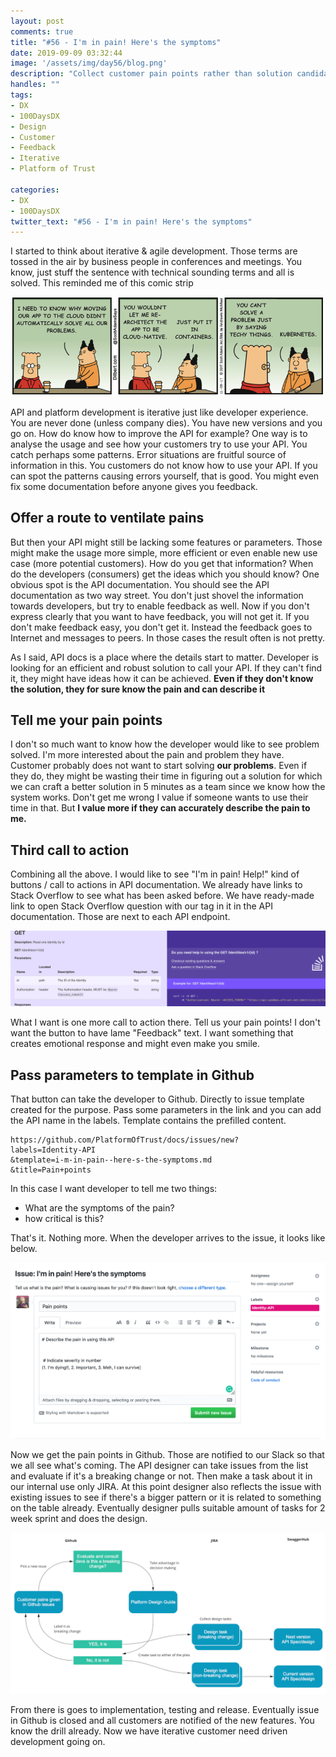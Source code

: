 ```yaml
---
layout: post
comments: true
title: "#56 - I'm in pain! Here's the symptoms"
date: 2019-09-09 03:32:44
image: '/assets/img/day56/blog.png'
description: "Collect customer pain points rather than solution candidates"
handles: "" 
tags:
- DX 
- 100DaysDX
- Design
- Customer
- Feedback
- Iterative
- Platform of Trust

categories:
- DX
- 100DaysDX
twitter_text: "#56 - I'm in pain! Here's the symptoms"
---
```


I started to think about iterative & agile development. Those terms are tossed in the air by business people in conferences and meetings. You know, just stuff the sentence with technical sounding terms and all is solved. This reminded me of this comic strip

<img itemprop="image" src="/assets/img/day56/comic.png" alt="{{site.name}}"/>

API and platform development is iterative just like developer experience. You are never done (unless company dies). You have new versions and you go on. How do know how to improve the API for example? One way is to analyse the usage and see how your customers try to use your API. You catch perhaps some patterns. Error situations are fruitful source of information in this. You customers do not know how to use your API. If you can spot the patterns causing errors yourself, that is good. You might even fix some documentation before anyone gives you feedback. 

## Offer a route to ventilate pains

But then your API might still be lacking some features or parameters. Those might make the usage more simple, more efficient or even enable new use case (more potential customers). How do you get that information? When do the developers (consumers) get the ideas which you should know? One obvious spot is the API documentation. You should see the API documentation as two way street. You don't just shovel the information towards developers, but try to enable feedback as well. Now if you don't express clearly that you want to have feedback, you will not get it. If you don't make feedback easy, you don't get it. Instead the feedback goes to Internet and messages to peers. In those cases the result often is not pretty.  

As I said, API docs is a place where the details start to matter. Developer is looking for an efficient and robust solution to call your API. If they can't find it, they might have ideas how it can be achieved. **Even if they don't know the solution, they for sure know the pain and can describe it**

## Tell me your pain points 

I don't so much want to know how the developer would like to see problem solved. I'm more interested about the pain and problem they have. Customer probably does not want to start solving **our problems**. Even if they do, they might be wasting their time in figuring out a solution for which we can craft a better solution in 5 minutes as a team since we know how the system works. Don't get me wrong I value if someone wants to use their time in that. But **I value more if they can accurately describe the pain to me.**

## Third call to action

Combining all the above. I would like to see "I'm in pain! Help!" kind of buttons / call to actions in API documentation. We already have links to Stack Overflow to see what has been asked before. We have ready-made link to open Stack Overflow question with our tag in it in the API documentation. Those are next to each API endpoint. 

<img itemprop="image" src="/assets/img/day56/docs.png" alt="{{site.name}}"/>


What I want is one more call to action there. Tell us your pain points! I don't want the button to have lame "Feedback" text. I want something that creates emotional response and might even make you smile. 

## Pass parameters to template in Github

That button can take the developer to Github. Directly to issue template created for the purpose. Pass some parameters in the link and you can add the API name in the labels. Template contains the prefilled content. 

```
https://github.com/PlatformOfTrust/docs/issues/new?
labels=Identity-API
&template=i-m-in-pain--here-s-the-symptoms.md
&title=Pain+points
```

In this case I want developer to tell me two things: 
- What are the symptoms of the pain?
- how critical is this? 

That's it. Nothing more. When the developer arrives to the issue, it looks like below. 

<img itemprop="image" src="/assets/img/day56/pain.png" alt="{{site.name}}"/>


Now we get the pain points in Github. Those are notified to our Slack so that we all see what's coming. The API designer can take issues from the list and evaluate if it's a breaking change or not. Then make a task about it in our internal use only JIRA. At this point designer also reflects the issue with existing issues to see if there's a bigger pattern or it is related to something on the table already. Eventually designer pulls suitable amount of tasks for 2 week sprint and does the design. 

<img itemprop="image" src="/assets/img/day56/process.png" alt="{{site.name}}"/>


From there is goes to implementation, testing and release. Eventually issue in Github is closed and all customers are notified of the new features. You know the drill already. Now we have iterative customer need driven development going on.  